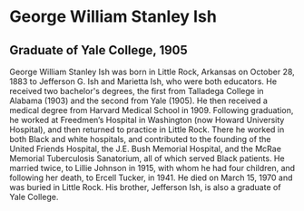 # George William Stanley Ish
## Graduate of Yale College, 1905

George William Stanley Ish was born in Little Rock, Arkansas on October 28, 1883 to Jefferson G. Ish and Marietta Ish, who were both educators. He received two bachelor's degrees, the first from Talladega College in Alabama (1903) and the second from Yale (1905). He then received a medical degree from Harvard Medical School in 1909. Following graduation, he worked at Freedmen’s Hospital in Washington (now Howard University Hospital), and then returned to practice in Little Rock. There he worked in both Black and white hospitals, and contributed to the founding of the United Friends Hospital, the J.E. Bush Memorial Hospital, and the McRae Memorial Tuberculosis Sanatorium, all of which served Black patients. He married twice, to Lillie Johnson in 1915, with whom he had four children, and following her death, to Ercell Tucker, in 1941. He died on March 15, 1970 and was buried in Little Rock. His brother, Jefferson Ish, is also a graduate of Yale College.

